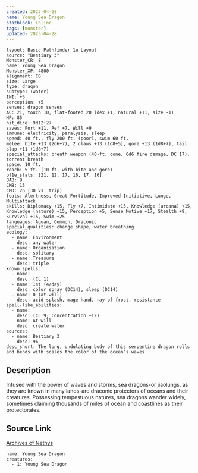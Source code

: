 ```yaml
---
created: 2023-04-28
name: Young Sea Dragon
statblock: inline
tags: [monster]
updated: 2023-04-28
---
```

```statblock
layout: Basic Pathfinder 1e Layout
source: "Bestiary 3"
Monster_CR: 8
name: Young Sea Dragon
Monster_XP: 4800
alignment: CG
size: Large
type: dragon
subtype: (water)
INI: +5
perception: +5
senses: dragon senses
AC: 21, touch 10, flat-footed 20 (dex +1, natural +11, size -1)
HP: 85
hit_dice: 9d12+27
saves: Fort +11, Ref +7, Will +9
immune: electricity, paralysis, sleep
speed: 40 ft., fly 200 ft. (poor), swim 60 ft.
melee: bite +13 (2d6+7), 2 claws +13 (1d8+5), gore +13 (1d8+7), tail slap +11 (1d8+7)
special_attacks: breath weapon (40-ft. cone, 6d6 fire damage, DC 17), torrent breath
space: 10 ft.
reach: 5 ft. (10 ft. with bite and gore)
pf1e_stats: [21, 12, 17, 16, 17, 16]
BAB: 9
CMB: 15
CMD: 26 (30 vs. trip)
feats: Alertness, Great Fortitude, Improved Initiative, Lunge, Multiattack
skills: Diplomacy +15, Fly +7, Intimidate +15, Knowledge (arcana) +15, Knowledge (nature) +15, Perception +5, Sense Motive +17, Stealth +9, Survival +15, Swim +25
languages: Aquan, Common, Draconic
special_qualities: change shape, water breathing
ecology:
  - name: Environment
    desc: any water
  - name: Organisation
    desc: solitary
  - name: Treasure
    desc: triple
known_spells:
  - name:
    desc: (CL 1)
  - name: 1st (4/day)
    desc: color spray (DC14), sleep (DC14)
  - name: 0 (at-will)
    desc: acid splash, mage hand, ray of frost, resistance
spell-like_abilities:
  - name:
    desc: (CL 9; Concentration +12)
  - name: At will
    desc: create water
sources:
  - name: Bestiary 3
    desc: 96
desc_short: The long, undulating body of this serpentine dragon rolls and bends with scales the color of the ocean’s waves.
```
## Description
Infused with the power of waves and storms, sea dragons-or jiaolungs, as they are known in many lands-are draconic protectors of oceans and their creatures. Possessing tempestuous natures, sea dragons wander widely, sometimes claiming thousands of miles of ocean and coastlines as their protectorates.
## Source Link
[Archives of Nethys](https://aonprd.com/MonsterDisplay.aspx?ItemName=Young%20Sea%20Dragon)
```encounter-table
name: Young Sea Dragon
creatures:
  - 1: Young Sea Dragon
```
